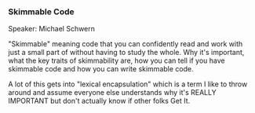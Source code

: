 ### Skimmable Code

Speaker: Michael Schwern

"Skimmable" meaning code that you can confidently read and work with just a small part of without having to study the whole.  Why it's important, what the key traits of skimmability are, how you can tell if you have skimmable code and how you can write skimmable code.

A lot of this gets into "lexical encapsulation" which is a term I like to throw around and assume everyone else understands why it's REALLY IMPORTANT but don't actually know if other folks Get It.
